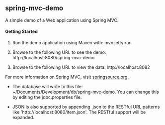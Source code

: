 <!--

     _          _                       _   _        ___ _____
    / \   __  _(_) ___  _ __ ___   __ _| |_(_) ___  |_ _|_   _|
   / _ \  \ \/ / |/ _ \| '_ ` _ \ / _` | __| |/ __|  | |  | |
  / ___ \  >  <| | (_) | | | | | | (_| | |_| | (__   | |  | |
 /_/   \_\/_/\_\_|\___/|_| |_| |_|\__,_|\__|_|\___| |___| |_|

   Copyright (C) Axiomatic IT Incorporated. All Rights Reserved.

 Licensed under the Apache License, Version 2.0 (the "License");
 you may not use this file except in compliance with the License.
 You may obtain a copy of the License at

     http://www.apache.org/licenses/LICENSE-2.0

 Unless required by applicable law or agreed to in writing, software
 distributed under the License is distributed on an "AS IS" BASIS,
 WITHOUT WARRANTIES OR CONDITIONS OF ANY KIND, either express or implied.
 See the License for the specific language governing permissions and
 limitations under the License.

-->

## spring-mvc-demo
A simple demo of a Web application using Spring MVC.

#### Getting Started

1) Run the demo application using Maven with: mvn jetty:run

2) Browse to the following URL to see the demo: http://localhost:8080/spring-mvc-demo

3) Browse to the following URL to view the data: http://localhost:8082

For more information on Spring MVC, visit [springsource.org].

* The database will write to this file: ~/Documents/Development/db/spring-mvc-demo. You can change this by editing the jdbc.properties file.

* JSON is also supported by appending .json to the RESTful URL patterns like 'http://localhost:8080/item.json'. The RESTful support will be expanded.

[springsource.org]:http://springsource.org